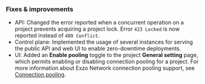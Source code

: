 ### Fixes & improvements

- API: Changed the error reported when a concurrent operation on a project prevents acquiring a project lock. Error `423 Locked` is now reported instead of `409 Conflict`.
- Control plane: Implemented the usage of several instances for serving the public API and web UI to enable zero-downtime deployments.
- UI: Added an **Enable pooling** toggle to the project **General setting** page, which permits enabling or disabling connection pooling for a project. For more information about Exzo Network connection pooling support, see [Connection pooling](/docs/get-started-with-neon/connection-pooling/).
